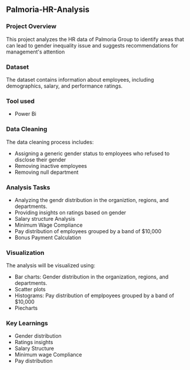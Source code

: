 ## Palmoria-HR-Analysis
### Project Overview
This project analyzes the HR data of Palmoria Group to identify areas that can lead to gender
inequality issue and suggests recommendations for management's attention
### Dataset
The dataset contains information about employees, including demographics, salary, and performance ratings.
### Tool used
- Power Bi
### Data Cleaning
The data cleaning process includes:
- Assigning a generic gender status to employees who refused to disclose their gender
- Removing inactive employees
- Removing null department
### Analysis Tasks
- Analyzing the gendr distribution in the organiztion, regions, and departments.
- Providing insights on ratings based on gender
- Salary structure Analysis
- Minimum Wage Compliance
- Pay distribution of employees grouped by a band of $10,000
- Bonus Payment Calculation
### Visualization
 The analysis will be visualized using:
- Bar charts: Gender  distribution in the organization, regions, and departments.
- Scatter plots
- Histograms: Pay distribution of emplpoyees grouped by a band of $10,000
- Piecharts
### Key Learnings
- Gender distribution
- Ratings insights
- Salary Structure
- Minimum wage Compliance
- Pay distribution
  
